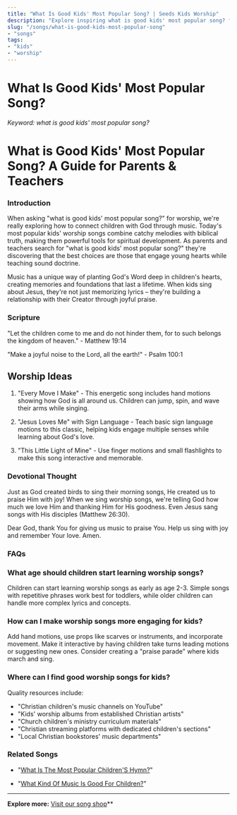 ```yaml
---
title: "What Is Good Kids' Most Popular Song? | Seeds Kids Worship"
description: "Explore inspiring what is good kids' most popular song? for children's worship and faith development. Biblical music resources for families and ministry."
slug: "/songs/what-is-good-kids-most-popular-song"
- "songs"
tags:
- "kids"
- "worship"
---
```


# What Is Good Kids' Most Popular Song?

_Keyword: what is good kids' most popular song?_

# What is Good Kids' Most Popular Song? A Guide for Parents & Teachers

### Introduction
When asking "what is good kids' most popular song?" for worship, we're really exploring how to connect children with God through music. Today's most popular kids' worship songs combine catchy melodies with biblical truth, making them powerful tools for spiritual development. As parents and teachers search for "what is good kids' most popular song?" they're discovering that the best choices are those that engage young hearts while teaching sound doctrine.

Music has a unique way of planting God's Word deep in children's hearts, creating memories and foundations that last a lifetime. When kids sing about Jesus, they're not just memorizing lyrics – they're building a relationship with their Creator through joyful praise.

### Scripture
"Let the children come to me and do not hinder them, for to such belongs the kingdom of heaven." - Matthew 19:14

"Make a joyful noise to the Lord, all the earth!" - Psalm 100:1

## Worship Ideas
1. "Every Move I Make" - This energetic song includes hand motions showing how God is all around us. Children can jump, spin, and wave their arms while singing.

2. "Jesus Loves Me" with Sign Language - Teach basic sign language motions to this classic, helping kids engage multiple senses while learning about God's love.

3. "This Little Light of Mine" - Use finger motions and small flashlights to make this song interactive and memorable.

### Devotional Thought
Just as God created birds to sing their morning songs, He created us to praise Him with joy! When we sing worship songs, we're telling God how much we love Him and thanking Him for His goodness. Even Jesus sang songs with His disciples (Matthew 26:30).

Dear God, thank You for giving us music to praise You. Help us sing with joy and remember Your love. Amen.

### FAQs

### What age should children start learning worship songs?
Children can start learning worship songs as early as age 2-3. Simple songs with repetitive phrases work best for toddlers, while older children can handle more complex lyrics and concepts.

### How can I make worship songs more engaging for kids?
Add hand motions, use props like scarves or instruments, and incorporate movement. Make it interactive by having children take turns leading motions or suggesting new ones. Consider creating a "praise parade" where kids march and sing.

### Where can I find good worship songs for kids?
Quality resources include:
- "Christian children's music channels on YouTube"
- "Kids' worship albums from established Christian artists"
- "Church children's ministry curriculum materials"
- "Christian streaming platforms with dedicated children's sections"
- "Local Christian bookstores' music departments"

### Related Songs

- "[What Is The Most Popular Children'S Hymn?](/songs/what-is-the-most-popular-children-s-hymn/)"

- "[What Kind Of Music Is Good For Children?](/songs/what-kind-of-music-is-good-for-children/)"

---

**Explore more:** [Visit our song shop](https://seedskidsworship.com/shop)**

<!-- Schema Markup -->
<script type="application/ld+json">
{
  "@context": "https://schema.org",
  "@type": "MusicRecording",
  "name": "What Is Good Kids' Most Popular Song?",
  "byArtist": {
    "@type": "MusicGroup",
    "name": "Seeds Kids Worship"
  },
  "isFamilyFriendly": true,
  "url": "https://seedskidsworship.com/songs/what-is-good-kids-most-popular-song/"
}
</script>